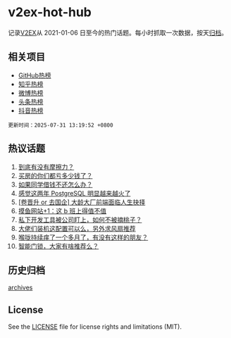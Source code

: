 # v2ex-hot-hub

 记录[V2EX](https://www.v2ex.com/)从 2021-01-06 日至今的热门话题。每小时抓取一次数据，按天[归档](archives)。
 
 ## 相关项目

- [GitHub热榜](https://github.com/lonnyzhang423/github-hot-hub)
- [知乎热榜](https://github.com/lonnyzhang423/zhihu-hot-hub)
- [微博热榜](https://github.com/lonnyzhang423/weibo-hot-hub)
- [头条热榜](https://github.com/lonnyzhang423/toutiao-hot-hub)
- [抖音热榜](https://github.com/lonnyzhang423/douyin-hot-hub)


 `更新时间：2025-07-31 13:19:52 +0800`

## 热议话题

1. [到底有没有摩擦力？](https://www.v2ex.com/t/1148808)
1. [买房的你们都亏多少钱了？](https://www.v2ex.com/t/1148756)
1. [如果同学借钱不还怎么办？](https://www.v2ex.com/t/1148784)
1. [感觉这两年 PostgreSQL 明显越来越火了](https://www.v2ex.com/t/1148894)
1. [[卷晋升 or 去国企] 大龄大厂前端面临人生抉择](https://www.v2ex.com/t/1148794)
1. [摸鱼网站+1：这 b 班上得值不值](https://www.v2ex.com/t/1148741)
1. [私下开发工具被公司盯上，如何不被摘桃子？](https://www.v2ex.com/t/1148834)
1. [大佬们装机这配置可以么，另外求风扇推荐](https://www.v2ex.com/t/1148901)
1. [喉咙持续痒了一个多月了，有没有这样的朋友？](https://www.v2ex.com/t/1148938)
1. [智能门锁，大家有啥推荐么？](https://www.v2ex.com/t/1148780)

## 历史归档

[archives](archives)

## License

See the [LICENSE](LICENSE) file for license rights and limitations (MIT).
